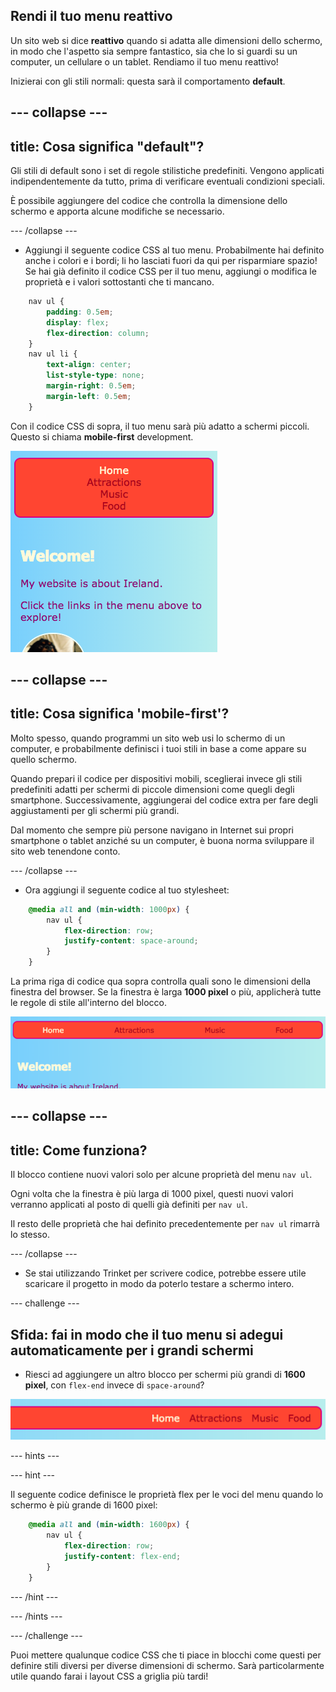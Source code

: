 ## Rendi il tuo menu reattivo

Un sito web si dice **reattivo** quando si adatta alle dimensioni dello schermo, in modo che l'aspetto sia sempre fantastico, sia che lo si guardi su un computer, un cellulare o un tablet. Rendiamo il tuo menu reattivo!

Inizierai con gli stili normali: questa sarà il comportamento **default**.

## \--- collapse \---

## title: Cosa significa "default"?

Gli stili di default sono i set di regole stilistiche predefiniti. Vengono applicati indipendentemente da tutto, prima di verificare eventuali condizioni speciali.

È possibile aggiungere del codice che controlla la dimensione dello schermo e apporta alcune modifiche se necessario.

\--- /collapse \---

+ Aggiungi il seguente codice CSS al tuo menu. Probabilmente hai definito anche i colori e i bordi; li ho lasciati fuori da qui per risparmiare spazio! Se hai già definito il codice CSS per il tuo menu, aggiungi o modifica le proprietà e i valori sottostanti che ti mancano.

```css
    nav ul {
        padding: 0.5em;
        display: flex;
        flex-direction: column;
    }
    nav ul li {
        text-align: center; 
        list-style-type: none;
        margin-right: 0.5em;
        margin-left: 0.5em;
    }
```

Con il codice CSS di sopra, il tuo menu sarà più adatto a schermi piccoli. Questo si chiama **mobile-first** development.

![Elementi del menu sistemati verticalmente su un piccolo schermo](images/responsiveMenuMobile.png)

## \--- collapse \---

## title: Cosa significa 'mobile-first'?

Molto spesso, quando programmi un sito web usi lo schermo di un computer, e probabilmente definisci i tuoi stili in base a come appare su quello schermo.

Quando prepari il codice per dispositivi mobili, sceglierai invece gli stili predefiniti adatti per schermi di piccole dimensioni come quegli degli smartphone. Successivamente, aggiungerai del codice extra per fare degli aggiustamenti per gli schermi più grandi.

Dal momento che sempre più persone navigano in Internet sui propri smartphone o tablet anziché su un computer, è buona norma sviluppare il sito web tenendone conto.

\--- /collapse \---

+ Ora aggiungi il seguente codice al tuo stylesheet:

```css
    @media all and (min-width: 1000px) {
        nav ul {
            flex-direction: row;
            justify-content: space-around;
        }
    }
```

La prima riga di codice qua sopra controlla quali sono le dimensioni della finestra del browser. Se la finestra è larga **1000 pixel** o più, applicherà tutte le regole di stile all'interno del blocco.

![Le voci del menu distribuite uniformemente su una riga su uno schermo più ampio](images/responsiveMenuMedium.png)

## \--- collapse \---

## title: Come funziona?

Il blocco contiene nuovi valori solo per alcune proprietà del menu `nav ul`.

Ogni volta che la finestra è più larga di 1000 pixel, questi nuovi valori verranno applicati al posto di quelli già definiti per `nav ul`.

Il resto delle proprietà che hai definito precedentemente per `nav ul` rimarrà lo stesso.

\--- /collapse \---

+ Se stai utilizzando Trinket per scrivere codice, potrebbe essere utile scaricare il progetto in modo da poterlo testare a schermo intero.

\--- challenge \---

## Sfida: fai in modo che il tuo menu si adegui automaticamente per i grandi schermi

+ Riesci ad aggiungere un altro blocco per schermi più grandi di **1600 pixel**, con `flex-end` invece di `space-around`?

![Voci del menu a destra su un ampio schermo](images/responsiveMenuWide.png)

\--- hints \---

\--- hint \---

Il seguente codice definisce le proprietà flex per le voci del menu quando lo schermo è più grande di 1600 pixel:

```css
    @media all and (min-width: 1600px) {
        nav ul {
            flex-direction: row;
            justify-content: flex-end;
        }
    }  
```

\--- /hint \---

\--- /hints \---

\--- /challenge \---

Puoi mettere qualunque codice CSS che ti piace in blocchi come questi per definire stili diversi per diverse dimensioni di schermo. Sarà particolarmente utile quando farai i layout CSS a griglia più tardi!